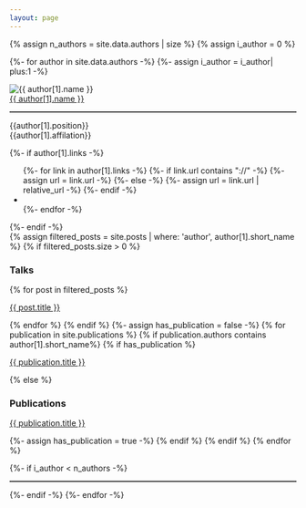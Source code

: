 ```yaml
---
layout: page
---
```

{% assign n_authors = site.data.authors | size %}
{% assign i_author = 0 %}

{%- for author in site.data.authors -%}
{%- assign i_author = i_author| plus:1 -%}
<div class="person-row">
  <div id="{{author[1].short_name}}" class="person-profile">

  <img src="{{ author[1].picture }}" class="author-avatar u-photo" alt="{{ author[1].name }}">
    
  <div class="author-info">
    <div class="author-name">
      <span class="p-name"><a href="{{site.url}}/people/#{{author[1].short_name}}">{{ author[1].name }}</a>
      <hr style=" border: 0; height: 0; border-top: 1px solid rgba(0, 0, 0, 0.1); border-bottom: 1px solid rgba(255, 255, 255, 0.3);"></span>
      <span>{{author[1].position}}<br></span>
      <span>{{author[1].affilation}}</span>
    </div>
  </div>

  {%- if author[1].links -%}
  <ul class="author-links">
    {%- for link in author[1].links -%}
      {%- if link.url contains "://" -%}
        {%- assign url = link.url -%}
      {%- else -%}
        {%- assign url = link.url | relative_url -%}
      {%- endif -%}
      <li class="author-link">
        <a class="u-url" rel="me" href="{{ url }}"><i class="{{ link.icon | default : 'fas fa-link' }} fa-lg" title="{{ link.title }}"></i></a>
      </li>
    {%- endfor -%}
  </ul>
  {%- endif -%}

  </div>
  <div class="person-list">
    {% assign filtered_posts = site.posts | where: 'author', author[1].short_name %}
    {% if filtered_posts.size > 0 %}
    <h3>Talks</h3>
    {% for post in filtered_posts %}
    <p><a href="{{ post.url }}">{{ post.title }}</a></p>
    {% endfor %}
    {% endif %}
    {%- assign has_publication = false -%}
    {% for publication in site.publications %}
    {% if publication.authors contains author[1].short_name%}
    {% if has_publication %}
    <p><a href="{{ publication.url }}">{{ publication.title }}</a></p>
    {% else %}
    <h3>Publications</h3>
    <p><a href="{{ publication.url }}">{{ publication.title }}</a></p>
    {%- assign has_publication = true -%}
    {% endif %}
    {% endif %}
    {% endfor %}
  </div>
</div>

{%- if i_author < n_authors -%}
<hr style=" border: 0; height: 0; border-top: 1px solid rgba(0, 0, 0, 0.1); border-bottom: 1px solid rgba(255, 255, 255, 0.3);">
{%- endif -%}
{%- endfor -%}